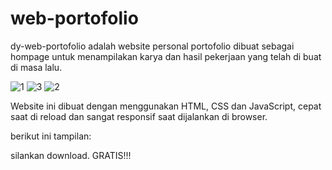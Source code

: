# web-portofolio


dy-web-portofolio adalah website personal portofolio dibuat sebagai  hompage untuk menampilakan karya dan hasil pekerjaan yang telah di buat di masa lalu.
 
 ![1](https://user-images.githubusercontent.com/15252183/122010572-6c1d5a80-cde5-11eb-8a81-1b3cef9b00ae.jpg)
![3](https://user-images.githubusercontent.com/15252183/122010578-6f184b00-cde5-11eb-9bed-4b62a6ee3cc7.jpg)
![2](https://user-images.githubusercontent.com/15252183/122010591-72abd200-cde5-11eb-946e-29f35db3c333.jpg)

 Website ini dibuat dengan menggunakan HTML, CSS dan JavaScript, cepat saat di reload dan sangat responsif saat dijalankan di browser.
 
 berikut ini tampilan:
 
 
 
 
silankan download. GRATIS!!!
